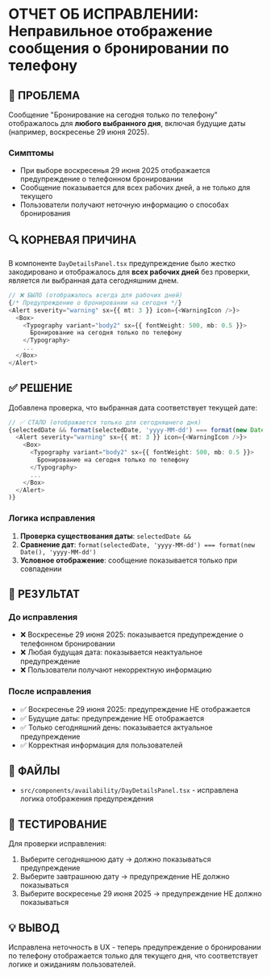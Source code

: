 # ОТЧЕТ ОБ ИСПРАВЛЕНИИ: Неправильное отображение сообщения о бронировании по телефону

## 🚨 ПРОБЛЕМА
Сообщение "Бронирование на сегодня только по телефону" отображалось для **любого выбранного дня**, включая будущие даты (например, воскресенье 29 июня 2025).

### Симптомы
- При выборе воскресенья 29 июня 2025 отображается предупреждение о телефонном бронировании
- Сообщение показывается для всех рабочих дней, а не только для текущего
- Пользователи получают неточную информацию о способах бронирования

## 🔍 КОРНЕВАЯ ПРИЧИНА
В компоненте `DayDetailsPanel.tsx` предупреждение было жестко закодировано и отображалось для **всех рабочих дней** без проверки, является ли выбранная дата сегодняшним днем.

```typescript
// ❌ БЫЛО (отображалось всегда для рабочих дней)
{/* Предупреждение о бронировании на сегодня */}
<Alert severity="warning" sx={{ mt: 3 }} icon={<WarningIcon />}>
  <Box>
    <Typography variant="body2" sx={{ fontWeight: 500, mb: 0.5 }}>
      Бронирование на сегодня только по телефону
    </Typography>
    ...
  </Box>
</Alert>
```

## ✅ РЕШЕНИЕ
Добавлена проверка, что выбранная дата соответствует текущей дате:

```typescript
// ✅ СТАЛО (отображается только для сегодняшнего дня)
{selectedDate && format(selectedDate, 'yyyy-MM-dd') === format(new Date(), 'yyyy-MM-dd') && (
  <Alert severity="warning" sx={{ mt: 3 }} icon={<WarningIcon />}>
    <Box>
      <Typography variant="body2" sx={{ fontWeight: 500, mb: 0.5 }}>
        Бронирование на сегодня только по телефону
      </Typography>
      ...
    </Box>
  </Alert>
)}
```

### Логика исправления
1. **Проверка существования даты**: `selectedDate &&`
2. **Сравнение дат**: `format(selectedDate, 'yyyy-MM-dd') === format(new Date(), 'yyyy-MM-dd')`
3. **Условное отображение**: сообщение показывается только при совпадении

## 🎯 РЕЗУЛЬТАТ

### До исправления
- ❌ Воскресенье 29 июня 2025: показывается предупреждение о телефонном бронировании
- ❌ Любая будущая дата: показывается неактуальное предупреждение
- ❌ Пользователи получают некорректную информацию

### После исправления  
- ✅ Воскресенье 29 июня 2025: предупреждение НЕ отображается
- ✅ Будущие даты: предупреждение НЕ отображается
- ✅ Только сегодняшний день: показывается актуальное предупреждение
- ✅ Корректная информация для пользователей

## 📁 ФАЙЛЫ
- `src/components/availability/DayDetailsPanel.tsx` - исправлена логика отображения предупреждения

## 🧪 ТЕСТИРОВАНИЕ
Для проверки исправления:
1. Выберите сегодняшнюю дату → должно показываться предупреждение
2. Выберите завтрашнюю дату → предупреждение НЕ должно показываться  
3. Выберите воскресенье 29 июня 2025 → предупреждение НЕ должно показываться

## 💡 ВЫВОД
Исправлена неточность в UX - теперь предупреждение о бронировании по телефону отображается только для текущего дня, что соответствует логике и ожиданиям пользователей. 